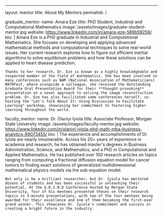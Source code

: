 ---
layout: mentor
title: About My Mentors
permalink: /

graduate_mentor:
  name: Amara Eze
  title: PhD Student, Industrial and Computational Mathematics
  image: /assets/images/graduate-student-mentor.jpg
  website: https://www.linkedin.com/in/amara-eze-569b59259/
  bio: |
    Amara Eze is a PhD graduate in Industrial and Computational Mathematics. She focuses on developing and applying advanced mathematical methods and computational techniques to solve real-world issues. Her current research explores how to figure out efficient inertial algorithms to solve equilibrium problems and how these solutions can be applied to heart disease prediction.
    
    Thanks to her research, Dr. Eze is known as a highly knowledgeable and respected member of the field of mathematics. She has been involved in many conferences such as NAM (National Association of Mathematicians) MATHFest, where alongside a colleague, she received the Outstanding Graduate Oral Presentation Award for their **thought-provoking** presentation on a novel approach to solving the image reconstruction problem. Dr. Eze has also facilitated some conferences herself, co-hosting the "Let's Talk About It: Using Discussion to Facilitate Learning" workshop, showcasing her commitment to fostering higher learning throughout the world.

faculty_mentor:
  name: Dr. Olaniyi Iyiola
  title: Associate Professor, Morgan State University
  image: /assets/images/faculty-mentor.jpg
  website: https://www.linkedin.com/in/olaniyi-iyiola-phd-math-mba-business-analytics-89073455/
  bio: |
    The experience and accomplishments of Dr. Iyiola are nearly innumerable. Across his 20+ years of experience in academia and research, he has obtained master's degrees in Business Administration, Science, and Mathematics, and a PhD in Computational and Applied Mathematics. He has published over 100 research articles on topics ranging from computing a fractional diffusion equation model for cancer tumors to finding exact solutions of generalized multidimensional mathematical physics models via the sub-equation model.
    
    Not only is he a brilliant researcher, but Dr. Iyiola has mentored dozens of students and has been successful in unleashing their potential. At the G.R.I.N.D Conference hosted by Morgan State University, four of his mentees presented theses on their research topics in 3-minute presentations, with two of the four mentees being awarded for their excellence and one of them becoming the first-ever grand winner. This showcases Dr. Iyiola's commitment and success in creating a bright future in the industry.
